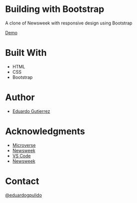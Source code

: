 # Building with Bootstrap
A clone of Newsweek with responsive design using Bootstrap 

[Demo](https://raw.githack.com/fedgut/newsweek_bootrastrap/create-nw-page/index.html)

# Built With
- HTML
- CSS
- Bootstrap

# Author
- [Eduardo Gutierrez](https://github.com/fedgut)


# Acknowledgments
- [Microverse](https://microverse.org)
- [Newsweek](https://newsweek.com/)
- [VS Code](https://code.visualstudio.com/)
- [Newsweek](https://getbootstrap.com/)

# Contact
 [@eduardogpulido](https://twitter.com/eduardogpulido)
